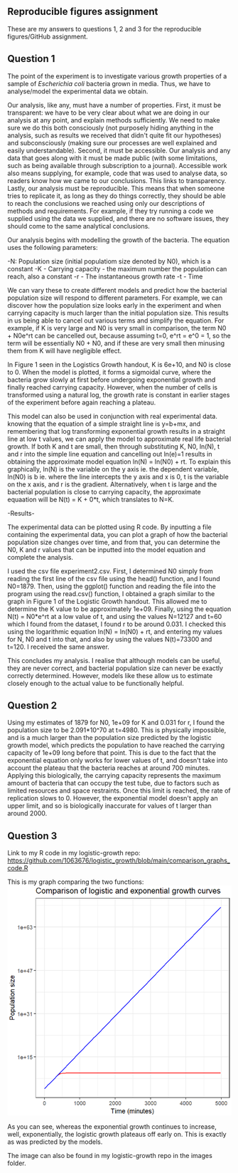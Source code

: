 Reproducible figures assignment
--------------------------------------------------------------------------------------
These are my answers to questions 1, 2 and 3 for the reproducible figures/GitHub assignment.


Question 1
----------
The point of the experiment is to investigate various growth properties of a sample of _Escherichia coli_ bacteria grown in media. Thus, we have to analyse/model the experimental data we obtain.

Our analysis, like any, must have a number of properties. First, it must be transparent: we have to be very clear about what we are doing in our analysis at any point, and explain methods sufficiently. We need to make sure we do this both consciously (not purposely hiding anything in the analysis, such as results we received that didn't quite fit our hypotheses) and subconsciously (making sure our processes are well explained and easily understandable). 
Second, it must be accessible. Our analysis and any data that goes along with it must be made public (with some limitations, such as being available through subscription to a journal). Accessible work also means supplying, for example, code that was used to analyse data, so readers know how we came to our conclusions. This links to transparency. 
Lastly, our analysis must be reproducible. This means that when someone tries to replicate it, as long as they do things correctly, they should be able to reach the conclusions we reached using only our descriptions of methods and requirements. For example, if they try running a code we supplied using the data we supplied, and there are no software issues, they should come to the same analytical conclusions. 


Our analysis begins with modelling the growth of the bacteria. The equation uses the following parameters:

-N: Population size (initial populatiom size denoted by N0), which is a constant
-K - Carrying capacity - the maximum number the population can reach, also a constant
-r - The instantaneous growth rate
-t - Time

We can vary these to create different models and predict how the bacterial population size will respond to different parameters. For example, we can discover how the population size looks early in the experiment and when carrying capacity is much larger than the initial population size. This results in us being able to cancel out various terms and simplify the equation. For example, if K is very large and N0 is very small in comparison, the term N0 + N0e^rt can be cancelled out, because assuming t=0, e^rt = e^0 = 1, so the term will be essentially N0 + N0, and if these are very small then minusing them from K will have negligible effect.

In Figure 1 seen in the Logistics Growth handout, K is 6e+10, and N0 is close to 0. When the model is plotted, it forms a sigmoidal curve, where the bacteria grow slowly at first before undergoing exponential growth and finally reached carrying capacity. However, when the number of cells is transformed using a natural log, the growth rate is constant in earlier stages of the experiment before again reaching a plateau.

This model can also be used in conjunction with real experimental data. knowing that the equation of a simple straight line is y=b+mx, and remembering that log transforming exponential growth results in a straight line at low t values, we can apply the model to approximate real life bacterial growth. If both K and t are small, then through substituting K, N0, ln(N), t and r into the simple line equation and cancelling out ln(e)=1  results in obtaining the approximate model equation ln(N) = ln(N0) + rt. To explain this graphically, ln(N) is the variable on the y axis ie. the dependent variable, ln(N0) is b ie. where the line intercepts the y axis and x is 0, t is the variable on the x axis, and r is the gradient. Alternatively, when t is large and the bacterial population is close to carrying capacity, the approximate equaation will be N(t) = K + 0*t, which translates to N=K. 




-Results-

The experimental data can be plotted using R code. By inputting a file containing the experimental data, you can plot a graph of how the bacterial population size changes over time, and from that, you can determine the N0, K and r values that can be inputted into the model equation and complete the analysis.

I used the csv file experiment2.csv. First, I determined N0 simply from reading the first line of the csv file using the head() function, and I found N0=1879. Then, using the ggplot() function and reading the file into the program using the read.csv() function, I obtained a graph similar to the graph in Figure 1 of the Logistic Growth handout. This allowed me to determine the K value to be approximately 1e+09. Finally, using the equation N(t) = N0*e^rt at a low value of t, and using the values N=12127 and t=60 which I found from the dataset, I found r to be around 0.031. I checked this using the logarithmic equation ln(N) = ln(N0) + rt, and entering my values for N, N0 and t into that, and also by using the values N(t)=73300 and t=120. I received the same answer. 

This concludes my analysis. I realise that although models can be useful, they are never correct, and bacterial population size can never be exactly correctly determined. However, models like these allow us to estimate closely enough to the actual value to be functionally helpful. 



Question 2
----------

Using my estimates of 1879 for N0, 1e+09 for K and 0.031 for r, I found the population size to be 2.091*10^70 at t=4980. This is physically impossible, and is a much larger than the population size predicted by the logistic growth model, which predicts the population to have reached the carrying capacity of 1e+09 long before that point. This is due to the fact that the exponential equation only works for lower values of t, and doesn't take into account the plateau that the bacteria reaches at around 700 minutes. Applying this biologically, the carrying capacity represents the maximum amount of bacteria that can occupy the test tube, due to factors such as limited resources and space restraints. Once this limit is reached, the rate of replication slows to 0. However, the exponential model doesn't apply an upper limit, and so is biologically inaccurate for values of t larger than around 2000. 



Question 3
----------
Link to my R code in my logistic-growth repo: https://github.com/1063676/logistic_growth/blob/main/comparison_graphs_code.R

This is my graph comparing the two functions: ![image info](images/comp_graph.png)

As you can see, whereas the exponential growth continues to increase, well, exponentially, the logistic growth plateaus off early on. This is exactly as was predicted by the models. 

The image can also be found in my logistic-growth repo in the images folder.





